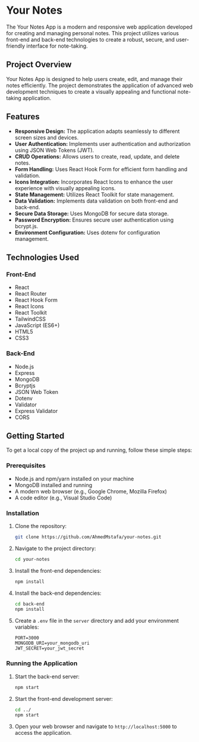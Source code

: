 # Your Notes 

The Your Notes App is a modern and responsive web application developed for creating and managing personal notes. This project utilizes various front-end and back-end technologies to create a robust, secure, and user-friendly interface for note-taking.

## Project Overview

Your Notes App is designed to help users create, edit, and manage their notes efficiently. The project demonstrates the application of advanced web development techniques to create a visually appealing and functional note-taking application.

## Features

- **Responsive Design:** The application adapts seamlessly to different screen sizes and devices.
- **User Authentication:** Implements user authentication and authorization using JSON Web Tokens (JWT).
- **CRUD Operations:** Allows users to create, read, update, and delete notes.
- **Form Handling:** Uses React Hook Form for efficient form handling and validation.
- **Icons Integration:** Incorporates React Icons to enhance the user experience with visually appealing icons.
- **State Management:** Utilizes React Toolkit for state management.
- **Data Validation:** Implements data validation on both front-end and back-end.
- **Secure Data Storage:** Uses MongoDB for secure data storage.
- **Password Encryption:** Ensures secure user authentication using bcrypt.js.
- **Environment Configuration:** Uses dotenv for configuration management.

## Technologies Used

### Front-End

- React
- React Router
- React Hook Form
- React Icons
- React Toolkit
- TailwindCSS
- JavaScript (ES6+)
- HTML5
- CSS3

### Back-End

- Node.js
- Express
- MongoDB
- Bcryptjs
- JSON Web Token
- Dotenv
- Validator
- Express Validator
- CORS

## Getting Started

To get a local copy of the project up and running, follow these simple steps:

### Prerequisites

- Node.js and npm/yarn installed on your machine
- MongoDB installed and running
- A modern web browser (e.g., Google Chrome, Mozilla Firefox)
- A code editor (e.g., Visual Studio Code)

### Installation

1. Clone the repository:
    ```bash
    git clone https://github.com/AhmedMstafa/your-notes.git
    ```
2. Navigate to the project directory:
    ```bash
    cd your-notes
    ```
3. Install the front-end dependencies:
    ```bash
    npm install
    ```
4. Install the back-end dependencies:
    ```bash
    cd back-end
    npm install
    ```
5. Create a `.env` file in the `server` directory and add your environment variables:
    ```plaintext
    PORT=3000
    MONGODB_URI=your_mongodb_uri
    JWT_SECRET=your_jwt_secret
    ```

### Running the Application

1. Start the back-end server:
    ```bash
    npm start
    ```
2. Start the front-end development server:
    ```bash
    cd ../
    npm start
    ```
3. Open your web browser and navigate to `http://localhost:5000` to access the application.

